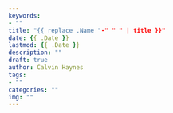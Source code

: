 ```yaml
---
keywords:
- ""
title: "{{ replace .Name "-" " " | title }}"
date: {{ .Date }}
lastmod: {{ .Date }}
description: ""
draft: true 
author: Calvin Haynes
tags:
- ""
categories: ""
img: ""
---
```

